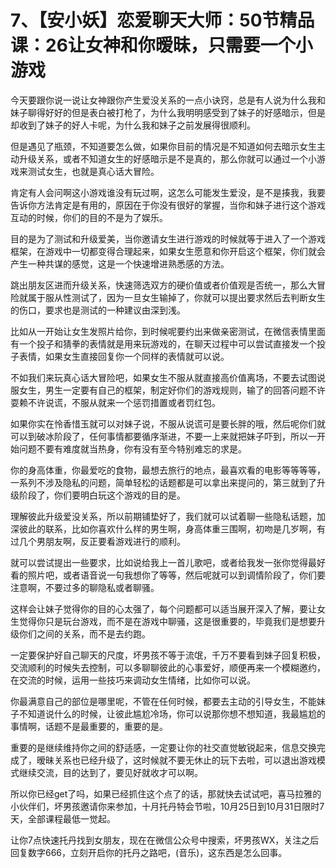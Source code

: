 # 7、【安小妖】恋爱聊天大师：50节精品课：26让女神和你暧昧，只需要一个小游戏

今天要跟你说一说让女神跟你产生爱没关系的一点小诀窍，总是有人说为什么我和妹子聊得好好的但是表白被打枪了，为什么我明明感受到了妹子的好感暗示，但是却收到了妹子的好人卡呢，为什么我和妹子之前发展得很顺利。

但是遇见了瓶颈，不知道要怎么做，如果你目前的情况是不知道如何去暗示女生主动升级关系，或者不知道女生的好感暗示是不是真的，那么你就可以通过一个小游戏来测试女生，也就是真心话大冒险。

肯定有人会问啊这小游戏谁没有玩过啊，这怎么可能发生爱没，是不是揍我，我要告诉你方法肯定是有用的，原因在于你没有很好的掌握，当你和妹子进行这个游戏互动的时候，你们的目的不是为了娱乐。

目的是为了测试和升级爱美，当你邀请女生进行游戏的时候就等于进入了一个游戏框架，在游戏中一切都变得合理起来，如果女生愿意和你开启这个框架，你们就会产生一种共谋的感觉，这是一个快速增进熟悉感的方法。

跳出朋友区进而升级关系，快速筛选双方的硬价值或者价值观是否统一，那么大冒险就属于服从性测试了，因为一旦女生输掉了，你就可以提出要求然后去判断女生的伤口，要求也是测试的一种建议由深到浅。

比如从一开始让女生发照片给你，到时候呢要约出来做亲密测试，在微信表情里面有一个投子和猜拳的表情就是用来玩游戏的，在聊天过程中可以尝试直接发一个投子表情，如果女生直接回复你一个同样的表情就可以说。

不如我们来玩真心话大冒险吧，如果女生不服从就直接高价值离场，不要去试图说服女生，男生一定要有自己的框架，制定好你们的游戏规则，输了的回答问题不许耍赖不许说谎，不服从就来一个惩罚措置或者罚红包。

如果你实在怜香惜玉就可以对妹子说，不服从说谎可是要长胖的哦，然后呢你们就可以到破冰阶段了，任何事情都要循序渐进，不要一上来就把妹子吓到，所以一开始问题不要有难度就当热身，你有没有至今特别难忘的求是。

你的身高体重，你最爱吃的食物，最想去旅行的地点，最喜欢看的电影等等等等，一系列不涉及隐私的问题，简单轻松的话题都是可以拿出来提问的，第三就到了升级阶段了，你们要明白玩这个游戏的目的是。

理解彼此升级爱没关系，所以前期铺垫好了，我们就可以试着聊一些隐私话题，加深彼此的联系，比如你喜欢什么样的男生啊，身高体重三围啊，初吻是几岁啊，有过几个男朋友啊，反正要看游戏进行的顺利。

就可以尝试提出一些要求，比如说给我上一首儿歌吧，或者给我发一张你觉得最好看的照片吧，或者语音说一句我想你了等等，然后呢就可以到调情阶段了，你们要注意啊，不要过多的聊隐私或者聊骚。

这样会让妹子觉得你的目的心太强了，每个问题都可以适当展开深入了解，要让女生觉得你只是玩台游戏，而不是在游戏中聊骚，这是很重要的，毕竟我们是想要升级你们之间的关系，而不是去约跑。

一定要保护好自己聊天的尺度，坏男孩不等于流氓，千万不要看到妹子回复积极，交流顺利的时候失去控制，可以多聊聊彼此的心事爱好，顺便再来一个模糊邀约，在交流的时候，运用一些技巧来调动女生情绪，比如你可以说。

你最满意自己的部位是哪里呢，不管在任何时候，都要去主动的引导女生，不能妹子不知道说什么的时候，让彼此尴尬冷场，你可以说那你想不想知道，我最尴尬的事情啊，话题不是最重要的，重要的是。

重要的是继续维持你之间的舒适感，一定要让你的社交直觉敏锐起来，信息交换完成了，暧昧关系也已经升级了，这时候就不要无休止的玩下去啦，可以退出游戏模式继续交流，目的达到了，要见好就收才可以啊。

所以你已经get了吗，如果已经抓住这个点了的话，那就快去试试吧，喜马拉雅的小伙伴们，坏男孩邀请你来参加，十月托丹特会节啦，10月25日到10月31日限时7天，全部课程最低一觉起。

让你7点快速托丹找到女朋友，现在在微信公众号中搜索，坏男孩WX，关注之后回复数字666，立刻开启你的托丹之路吧，(音乐)，这东西是怎么回事。

